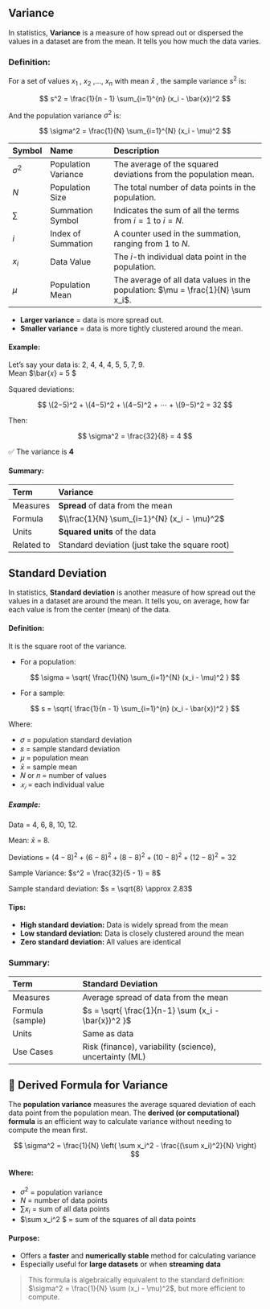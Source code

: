 ## Variance
In statistics, **Variance** is a measure of how spread out or dispersed the values in a dataset are from the mean. It tells you how much the data varies.

### Definition:
For a set of values $x_1$ , $x_2$ ,..., $x_n$  with mean $\bar{x}$ , the sample variance $s^2$ is:

$$
s^2 = \frac{1}{n - 1} \sum_{i=1}^{n} (x_i - \bar{x})^2
$$


And the population variance $\sigma^2$ is:  

$$
\sigma^2 = \frac{1}{N} \sum_{i=1}^{N} (x_i - \mu)^2
$$  

| Symbol     | Name                | Description                                                                     |
| :--------- | :------------------ | :------------------------------------------------------------------------------ |
| $\sigma^2$ | Population Variance | The average of the squared deviations from the population mean.                 |
| $N$        | Population Size     | The total number of data points in the population.                              |
| $\sum$     | Summation Symbol    | Indicates the sum of all the terms from $i = 1$ to $i = N$.                     |
| $i$        | Index of Summation  | A counter used in the summation, ranging from 1 to $N$.                         |
| $x_i$      | Data Value          | The $i$-th individual data point in the population.                             |
| $\mu$      | Population Mean     | The average of all data values in the population: $\mu = \frac{1}{N} \sum x_i$. |

- **Larger variance** = data is more spread out.
- **Smaller variance** = data is more tightly clustered around the mean.

#### Example:
Let’s say your data is: 2, 4, 4, 4, 5, 5, 7, 9.  
Mean $\bar{𝑥} = 5 $  

Squared deviations:  

$$
\(2−5)^2 + \(4−5)^2 + \(4−5)^2 + ⋯ + \(9−5)^2 = 32
$$  

Then:  

$$
\sigma^2 = \frac{32}{8} = 4
$$  

✅ The variance is **4**

#### Summary:
| Term       | Variance                                       |
| :--------- | :--------------------------------------------- |
| Measures   | **Spread** of data from the mean               |
| Formula    | $\\frac{1}{N} \sum_{i=1}^{N} (x_i - \mu)^2$    |
| Units      | **Squared units** of the data                  |
| Related to | Standard deviation (just take the square root) |

## Standard Deviation
In statistics, **Standard deviation** is another measure of how spread out the values in a dataset are around the mean. It tells you, on average, how far each value is from the center (mean) of the data.

#### Definition:
It is the square root of the variance.
- For a population:

$$
\sigma = \sqrt{ \frac{1}{N} \sum_{i=1}^{N} (x_i - \mu)^2 }
$$

- For a sample:

$$
s = \sqrt{ \frac{1}{n - 1} \sum_{i=1}^{n} (x_i - \bar{x})^2 }
$$

Where:
- 𝜎 = population standard deviation
- 𝑠 = sample standard deviation
- 𝜇 = population mean
- $\bar{x}$ = sample mean
- 𝑁 or 𝑛 = number of values
- $𝑥_𝑖$ = each individual value

##### Example:
Data = 4, 6, 8, 10, 12.  

Mean:  $\bar{x}$ = 8.  

Deviations = $(4 - 8)^2 + (6 - 8)^2 + (8 - 8)^2 + (10 - 8)^2 + (12 - 8)^2 = 32$

Sample Variance:  $s^2 = \frac{32}{5 - 1} = 8$

Sample standard deviation:   $s = \sqrt{8} \approx 2.83$

#### Tips:
- **High standard deviation:**	Data is widely spread from the mean
- **Low standard deviation:**	Data is closely clustered around the mean
- **Zero standard deviation:**	All values are identical

### Summary:
| Term             | Standard Deviation                                      |
| :--------------- | :------------------------------------------------------ |
| Measures         | Average spread of data from the mean                    |
| Formula (sample) | $s = \sqrt{ \frac{1}{n-1} \sum (x_i - \bar{x})^2 }$     |
| Units            | Same as data                                            |
| Use Cases        | Risk (finance), variability (science), uncertainty (ML) |

## 📐 Derived Formula for Variance

The **population variance** measures the average squared deviation of each data point from the population mean. The **derived (or computational) formula** is an efficient way to calculate variance without needing to compute the mean first.

$$
\sigma^2 = \frac{1}{N} \left( \sum x_i^2 - \frac{(\sum x_i)^2}{N} \right)
$$

#### Where:
- $\sigma^2$ = population variance  
- $N$ = number of data points  
- $\sum x_i$ = sum of all data points  
- $\sum x_i^2 $ = sum of the squares of all data points  

#### Purpose:
- Offers a **faster** and **numerically stable** method for calculating variance  
- Especially useful for **large datasets** or when **streaming data**

>  This formula is algebraically equivalent to the standard definition: $\sigma^2 = \frac{1}{N} \sum (x_i - \mu)^2$, but more efficient to compute.

